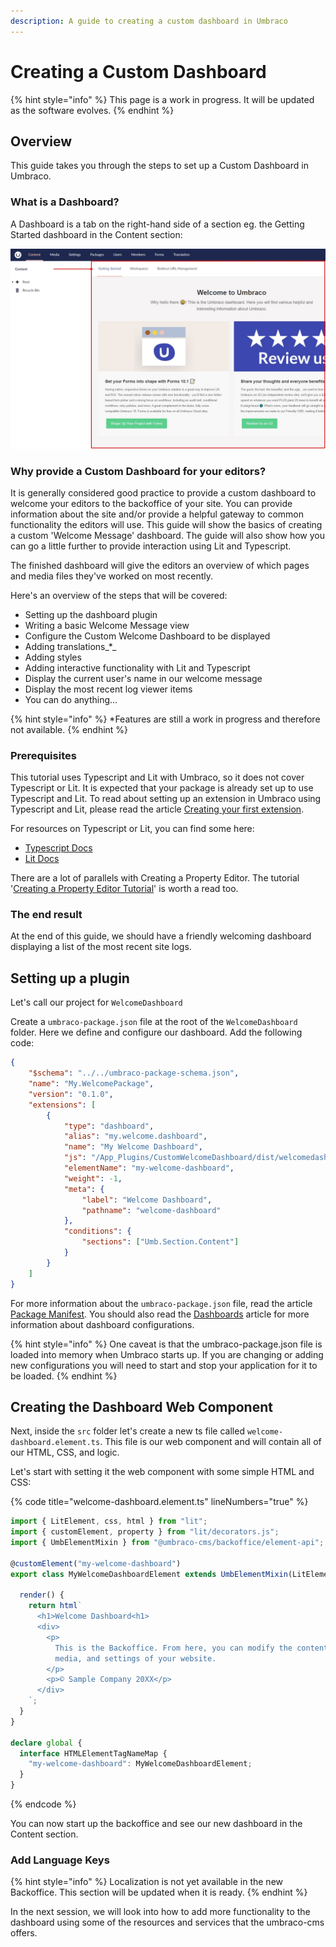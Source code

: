 ```yaml
---
description: A guide to creating a custom dashboard in Umbraco
---
```


# Creating a Custom Dashboard

{% hint style="info" %}
This page is a work in progress. It will be updated as the software evolves.
{% endhint %}

## Overview

This guide takes you through the steps to set up a Custom Dashboard in Umbraco.

### What is a Dashboard?

A Dashboard is a tab on the right-hand side of a section eg. the Getting Started dashboard in the Content section:

![Welcome dashboard](<../../../10/umbraco-cms/tutorials/images/whatisadashboard-v10 (1) (1).jpg>)

### Why provide a Custom Dashboard for your editors?

It is generally considered good practice to provide a custom dashboard to welcome your editors to the backoffice of your site. You can provide information about the site and/or provide a helpful gateway to common functionality the editors will use. This guide will show the basics of creating a custom 'Welcome Message' dashboard. The guide will also show how you can go a little further to provide interaction using Lit and Typescript.

The finished dashboard will give the editors an overview of which pages and media files they've worked on most recently.

Here's an overview of the steps that will be covered:

* Setting up the dashboard plugin
* Writing a basic Welcome Message view
* Configure the Custom Welcome Dashboard to be displayed
* Adding translations_\*_
* Adding styles
* Adding interactive functionality with Lit and Typescript
* Display the current user's name in our welcome message
* Display the most recent log viewer items
* You can do anything...

{% hint style="info" %}
\*Features are still a work in progress and therefore not available.
{% endhint %}

### Prerequisites

This tutorial uses Typescript and Lit with Umbraco, so it does not cover Typescript or Lit. It is expected that your package is already set up to use Typescript and Lit. To read about setting up an extension in Umbraco using Typescript and Lit, please read the article [Creating your first extension](broken-reference).

For resources on Typescript or Lit, you can find some here:

* [Typescript Docs](https://www.typescriptlang.org/docs/)
* [Lit Docs](https://lit.dev/docs/)

There are a lot of parallels with Creating a Property Editor. The tutorial '[Creating a Property Editor Tutorial](../creating-a-property-editor/)' is worth a read too.

### The end result

At the end of this guide, we should have a friendly welcoming dashboard displaying a list of the most recent site logs.

## Setting up a plugin

Let's call our project for `WelcomeDashboard`

Create a `umbraco-package.json` file at the root of the `WelcomeDashboard` folder. Here we define and configure our dashboard. Add the following code:

```json
{
	"$schema": "../../umbraco-package-schema.json",
	"name": "My.WelcomePackage",
	"version": "0.1.0",
	"extensions": [
		{
			"type": "dashboard",
			"alias": "my.welcome.dashboard",
			"name": "My Welcome Dashboard",
			"js": "/App_Plugins/CustomWelcomeDashboard/dist/welcomedashboard.js",
			"elementName": "my-welcome-dashboard",
			"weight": -1,
			"meta": {
				"label": "Welcome Dashboard",
				"pathname": "welcome-dashboard"
			},
			"conditions": {
				"sections": ["Umb.Section.Content"]
			}
		}
	]
}
```

For more information about the `umbraco-package.json` file, read the article [Package Manifest](../../extending/package-manifest/). You should also read the [Dashboards](../../extending/dashboards.md) article for more information about dashboard configurations.

{% hint style="info" %}
One caveat is that the umbraco-package.json file is loaded into memory when Umbraco starts up. If you are changing or adding new configurations you will need to start and stop your application for it to be loaded.
{% endhint %}

## Creating the Dashboard Web Component

Next, inside the `src` folder let's create a new ts file called `welcome-dashboard.element.ts`. This file is our web component and will contain all of our HTML, CSS, and logic.

Let's start with setting it the web component with some simple HTML and CSS:

{% code title="welcome-dashboard.element.ts" lineNumbers="true" %}
```typescript
import { LitElement, css, html } from "lit";
import { customElement, property } from "lit/decorators.js";
import { UmbElementMixin } from "@umbraco-cms/backoffice/element-api";

@customElement("my-welcome-dashboard")
export class MyWelcomeDashboardElement extends UmbElementMixin(LitElement) {

  render() {
    return html`
      <h1>Welcome Dashboard<h1>
      <div>
        <p>
          This is the Backoffice. From here, you can modify the content,
          media, and settings of your website.
        </p>
        <p>© Sample Company 20XX</p>
      </div>
    `;
  }
}

declare global {
  interface HTMLElementTagNameMap {
    "my-welcome-dashboard": MyWelcomeDashboardElement;
  }
}
```
{% endcode %}

You can now start up the backoffice and see our new dashboard in the Content section.

### Add Language Keys

{% hint style="info" %}
Localization is not yet available in the new Backoffice. This section will be updated when it is ready.
{% endhint %}

In the next session, we will look into how to add more functionality to the dashboard using some of the resources and services that the umbraco-cms offers.
